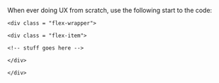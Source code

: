 When ever doing UX from scratch, use the following start to the code:

<style>
    
    .flex-wrapper {display: flex;flex-wrap: wrap;justify-content: space-between;align-items: center;}
    
    .flex-item {width: 32%;height: auto;}
    
    
    @media screen and (max-width:980px){width: 50%;height: auto;}
    
    @media screen and (max-width:767px){width: 100%;height: auto;}
    
    
</style>

    <div class = "flex-wrapper">

    <div class = "flex-item">

    <!-- stuff goes here -->

    </div>

    </div>
